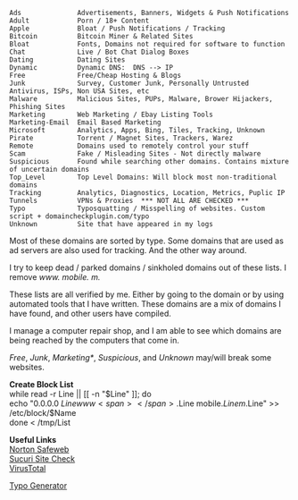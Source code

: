     Ads              Advertisements, Banners, Widgets & Push Notifications  
    Adult            Porn / 18+ Content  
    Apple            Bloat / Push Notifications / Tracking  
    Bitcoin          Bitcoin Miner & Related Sites  
    Bloat            Fonts, Domains not required for software to function  
    Chat             Live / Bot Chat Dialog Boxes  
    Dating           Dating Sites  
    Dynamic          Dynamic DNS:  DNS --> IP  
    Free             Free/Cheap Hosting & Blogs  
    Junk             Survey, Customer Junk, Personally Untrusted Antivirus, ISPs, Non USA Sites, etc  
    Malware          Malicious Sites, PUPs, Malware, Brower Hijackers, Phishing Sites  
    Marketing        Web Marketing / Ebay Listing Tools  
    Marketing-Email  Email Based Marketing  
    Microsoft        Analytics, Apps, Bing, Tiles, Tracking, Unknown  
    Pirate           Torrent / Magnet Sites, Trackers, Warez  
    Remote           Domains used to remotely control your stuff  
    Scam             Fake / Misleading Sites - Not directly malware  
    Suspicious       Found while searching other domains. Contains mixture of uncertain domains  
    Top_Level        Top Level Domains: Will block most non-traditional domains  
    Tracking         Analytics, Diagnostics, Location, Metrics, Puplic IP  
    Tunnels          VPNs & Proxies  *** NOT ALL ARE CHECKED ***  
    Typo             Typosquatting / Misspelling of websites. Custom script + domaincheckplugin.com/typo  
    Unknown          Site that have appeared in my logs  


Most of these domains are sorted by type. Some domains that are used as ad servers are also used for tracking. And the other way around.

I try to keep dead / parked domains / sinkholed domains out of these lists. I remove _www<span></span>._ _mobile._ _m._

These lists are all verified by me. Either by going to the domain or by using automated tools that I have written. These domains are a mix of domains I have found, and other users have compiled.

I manage a computer repair shop, and I am able to see which domains are being reached by the computers that come in.

_Free_, _Junk_, _Marketing*_, _Suspicious_, and _Unknown_ may/will break some websites.
  
  
**Create Block List**  
  while read -r Line || [[ -n "$Line" ]]; do  
  echo "0.0.0.0 $Line www<span></span>.$Line mobile.$Line m.$Line" >> /etc/block/$Name  
  done < /tmp/List
  
  
__**Useful Links**__  
[Norton Safeweb](https://safeweb.norton.com/)  
[Sucuri Site Check](https://sitecheck.sucuri.net/)  
[VirusTotal](https://www.virustotal.com/gui/home/url)  
  
[Typo Generator](http://domaincheckplugin.com/typo)
